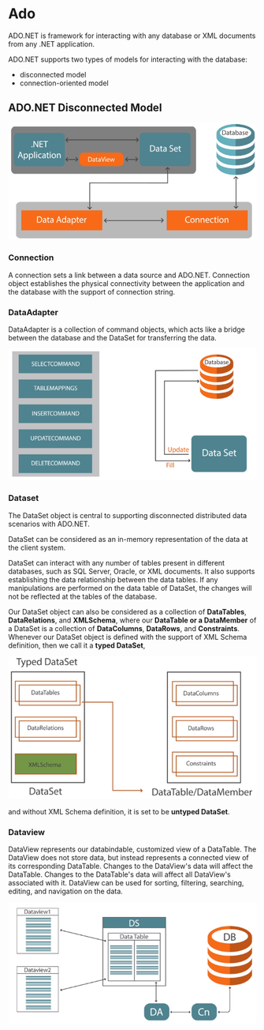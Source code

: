 # Ado

ADO.NET is framework for interacting with any database or XML documents from any .NET application.

ADO.NET supports two types of models for interacting with the database:
- disconnected model
- connection-oriented model

## ADO.NET Disconnected Model

<img src="https://github.com/KiraDiShira/Ado/blob/master/AdoDisconnected/Images/adodisco1.PNG" />

### Connection

A connection sets a link between a data source and ADO.NET. Connection object establishes the physical connectivity between the application and the database with the support of connection string.

### DataAdapter

DataAdapter is a collection of command objects, which acts like a bridge between the database and the DataSet for transferring the data.

<img src="https://github.com/KiraDiShira/Ado/blob/master/AdoDisconnected/Images/adodisco2.PNG" />

### Dataset

The DataSet object is central to supporting disconnected distributed data scenarios with ADO.NET. 

DataSet can be considered as an in-memory representation of the data at the client system. 

DataSet can interact with any number of tables present in different databases, such as SQL Server, Oracle, or XML documents. It also supports establishing the data relationship between the data tables. If any manipulations are performed on the data table of DataSet, the changes will not be reflected at the tables of the database. 

Our DataSet object can also be considered as a collection of **DataTables**, **DataRelations**, and **XMLSchema**, where our **DataTable or a DataMember** of a DataSet is a collection of **DataColumns**, **DataRows**, and **Constraints**. Whenever our DataSet object is defined with the support of XML Schema definition, then we call it a **typed DataSet**, 

<img src="https://github.com/KiraDiShira/Ado/blob/master/AdoDisconnected/Images/adodisco3.PNG" />

and without XML Schema definition, it is set to be **untyped DataSet**. 

### Dataview

DataView represents our databindable, customized view of a DataTable. The DataView does not store data, but instead represents a connected view of its corresponding DataTable. Changes to the DataView's data will affect the DataTable. Changes to the DataTable's data will affect all DataView's associated with it. DataView can be used for sorting, filtering, searching, editing, and navigation on the data.

<img src="https://github.com/KiraDiShira/Ado/blob/master/AdoDisconnected/Images/adodisco4.PNG" />
